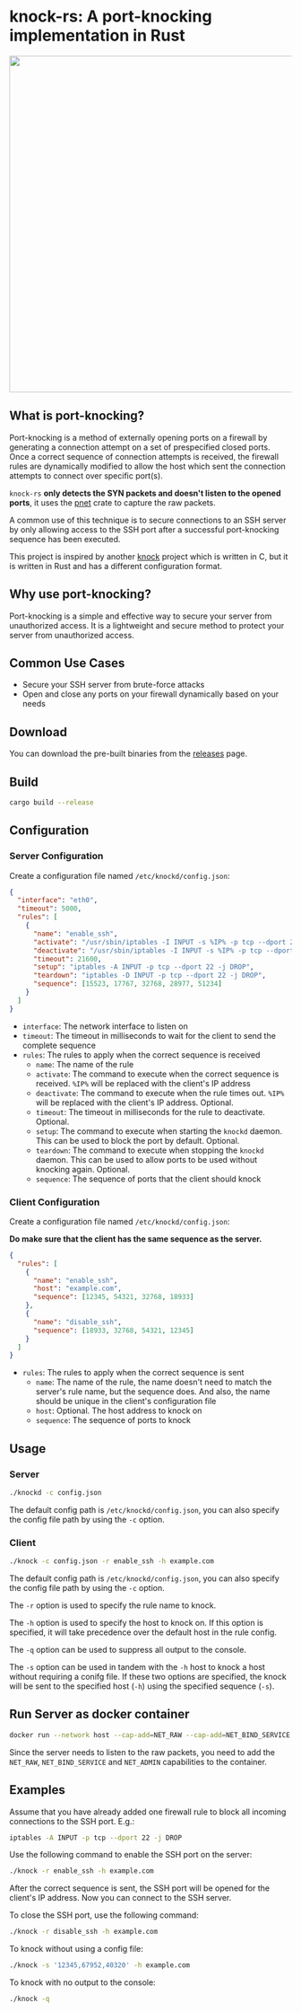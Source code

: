 # knock-rs: A port-knocking implementation in Rust

<img src="https://raw.githubusercontent.com/darktohka/knock-rs/master/images/knock.png" width="600">

## What is port-knocking?

Port-knocking is a method of externally opening ports on a firewall by generating a connection attempt on a set of prespecified closed ports. Once a correct sequence of connection attempts is received, the firewall rules are dynamically modified to allow the host which sent the connection attempts to connect over specific port(s).

`knock-rs` **only detects the SYN packets and doesn't listen to the opened ports**, it uses the [pnet](https://docs.rs/pnet/latest/pnet/) crate to capture the raw packets.

A common use of this technique is to secure connections to an SSH server by only allowing access to the SSH port after a successful port-knocking sequence has been executed.

This project is inspired by another [knock](https://github.com/jvinet/knock) project which is written in C, but it is written in Rust and has a different configuration format.

## Why use port-knocking?

Port-knocking is a simple and effective way to secure your server from unauthorized access. It is a lightweight and secure method to protect your server from unauthorized access.

## Common Use Cases

- Secure your SSH server from brute-force attacks
- Open and close any ports on your firewall dynamically based on your needs

## Download

You can download the pre-built binaries from the [releases](https://github.com/darktohka/knock-rs/releases) page.

## Build

```bash
cargo build --release
```

## Configuration

### Server Configuration

Create a configuration file named `/etc/knockd/config.json`:

```json
{
  "interface": "eth0",
  "timeout": 5000,
  "rules": [
    {
      "name": "enable_ssh",
      "activate": "/usr/sbin/iptables -I INPUT -s %IP% -p tcp --dport 22 -j ACCEPT",
      "deactivate": "/usr/sbin/iptables -I INPUT -s %IP% -p tcp --dport 22 -j ACCEPT",
      "timeout": 21600,
      "setup": "iptables -A INPUT -p tcp --dport 22 -j DROP",
      "teardown": "iptables -D INPUT -p tcp --dport 22 -j DROP",
      "sequence": [15523, 17767, 32768, 28977, 51234]
    }
  ]
}
```

- `interface`: The network interface to listen on
- `timeout`: The timeout in milliseconds to wait for the client to send the complete sequence
- `rules`: The rules to apply when the correct sequence is received
  - `name`: The name of the rule
  - `activate`: The command to execute when the correct sequence is received. `%IP%` will be replaced with the client's IP address
  - `deactivate`: The command to execute when the rule times out. `%IP%` will be replaced with the client's IP address. Optional.
  - `timeout`: The timeout in milliseconds for the rule to deactivate. Optional.
  - `setup`: The command to execute when starting the `knockd` daemon. This can be used to block the port by default. Optional.
  - `teardown`: The command to execute when stopping the `knockd` daemon. This can be used to allow ports to be used without knocking again. Optional.
  - `sequence`: The sequence of ports that the client should knock

### Client Configuration

Create a configuration file named `/etc/knockd/config.json`:

**Do make sure that the client has the same sequence as the server.**

```json
{
  "rules": [
    {
      "name": "enable_ssh",
      "host": "example.com",
      "sequence": [12345, 54321, 32768, 18933]
    },
    {
      "name": "disable_ssh",
      "sequence": [18933, 32768, 54321, 12345]
    }
  ]
}
```

- `rules`: The rules to apply when the correct sequence is sent
  - `name`: The name of the rule, the name doesn't need to match the server's rule name, but the sequence does. And also, the name should be unique in the client's configuration file
  - `host`: Optional. The host address to knock on
  - `sequence`: The sequence of ports to knock

## Usage

### Server

```bash
./knockd -c config.json
```

The default config path is `/etc/knockd/config.json`, you can also specify the config file path by using the `-c` option.

### Client

```bash
./knock -c config.json -r enable_ssh -h example.com
```

The default config path is `/etc/knockd/config.json`, you can also specify the config file path by using the `-c` option.

The `-r` option is used to specify the rule name to knock.

The `-h` option is used to specify the host to knock on. If this option is specified, it will take precedence over the default host in the rule config.

The `-q` option can be used to suppress all output to the console.

The `-s` option can be used in tandem with the `-h` host to knock a host without requiring a conifg file. If these two options are specified, the knock will be sent to the specified host (`-h`) using the specified sequence (`-s`).

## Run Server as docker container

```bash
docker run --network host --cap-add=NET_RAW --cap-add=NET_BIND_SERVICE --cap-add=NET_ADMIN -d --restart=always --name=knockd -v ./config.json:/etc/knockd/config.json:ro ghcr.io/darktohka/knockd:latest
```

Since the server needs to listen to the raw packets, you need to add the `NET_RAW`, `NET_BIND_SERVICE` and `NET_ADMIN` capabilities to the container.

## Examples

Assume that you have already added one firewall rule to block all incoming connections to the SSH port. E.g.:

```bash
iptables -A INPUT -p tcp --dport 22 -j DROP
```

Use the following command to enable the SSH port on the server:

```bash
./knock -r enable_ssh -h example.com
```

After the correct sequence is sent, the SSH port will be opened for the client's IP address. Now you can connect to the SSH server.

To close the SSH port, use the following command:

```bash
./knock -r disable_ssh -h example.com
```

To knock without using a config file:

```bash
./knock -s '12345,67952,40320' -h example.com
```

To knock with no output to the console:

```bash
./knock -q
```